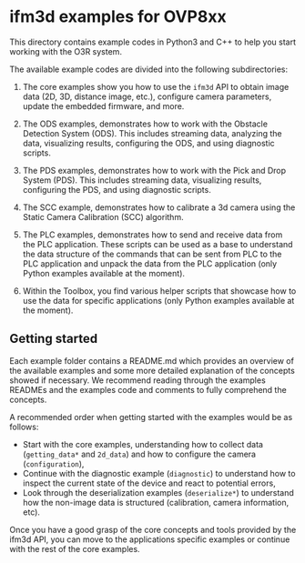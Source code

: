 # ifm3d examples for OVP8xx

This directory contains example codes in Python3 and C++ to help you start working with the O3R system.

The available example codes are divided into the following subdirectories:

1. The core examples show you how to use the `ifm3d` API to obtain image data (2D, 3D, distance image, etc.), configure camera parameters, update the embedded firmware, and more.

2. The ODS examples, demonstrates how to work with the Obstacle Detection System (ODS). This includes streaming data, analyzing the data, visualizing results, configuring the ODS, and using diagnostic scripts.

3. The PDS examples, demonstrates how to work with the Pick and Drop System (PDS). This includes streaming data, visualizing results, configuring the PDS, and using diagnostic scripts.

4. The SCC example, demonstrates how to calibrate a 3d camera using the Static Camera Calibration (SCC) algorithm.

5. The PLC examples, demonstrates how to send and receive data from the PLC application. These scripts can be used as a base to understand the data structure of the commands that can be sent from PLC to the PLC application and unpack the data from the PLC application (only Python examples available at the moment).

6. Within the Toolbox, you find various helper scripts that showcase how to use the data for specific applications (only Python examples available at the moment).

## Getting started

Each example folder contains a README.md which provides an overview of the available examples and some more detailed explanation of the concepts showed if necessary. We recommend reading through the examples READMEs and the examples code and comments to fully comprehend the concepts.

A recommended order when getting started with the examples would be as follows:

- Start with the core examples, understanding how to collect data (`getting_data*` and `2d_data`) and how to configure the camera (`configuration`),
- Continue with the diagnostic example (`diagnostic`) to understand how to inspect the current state of the device and react to potential errors,
- Look through the deserialization examples (`deserialize*`) to understand how the non-image data is structured (calibration, camera information, etc).

Once you have a good grasp of the core concepts and tools provided by the ifm3d API, you can move to the applications specific examples or continue with the rest of the core examples.
